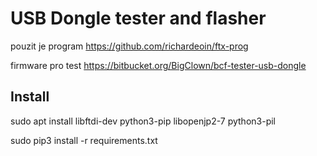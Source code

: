 # USB Dongle tester and flasher

pouzit je program https://github.com/richardeoin/ftx-prog

firmware pro test https://bitbucket.org/BigClown/bcf-tester-usb-dongle

## Install

sudo apt install libftdi-dev python3-pip libopenjp2-7 python3-pil

sudo pip3 install -r requirements.txt
